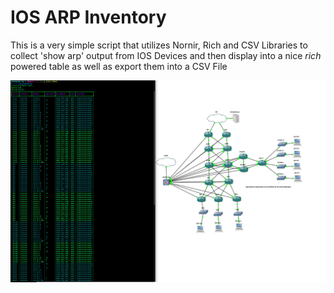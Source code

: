 # IOS ARP Inventory

This is a very simple script that utilizes Nornir, Rich and CSV Libraries to collect 'show arp' output from IOS Devices and then display into a nice *rich* powered table as well as export them into a CSV File

![Img](https://github.com/veprimk/ios_arp_inventory/blob/master/ARP_Inventory.png)


